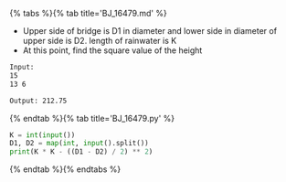 {% tabs %}{% tab title='BJ_16479.md' %}

* Upper side of bridge is D1 in diameter and lower side in diameter of upper side is D2. length of rainwater is K
* At this point, find the square value of the height

```txt
Input:
15
13 6

Output: 212.75
```

{% endtab %}{% tab title='BJ_16479.py' %}

```py
K = int(input())
D1, D2 = map(int, input().split())
print(K * K - ((D1 - D2) / 2) ** 2)
```

{% endtab %}{% endtabs %}
